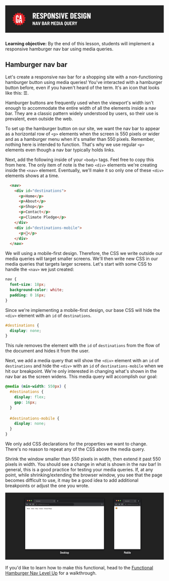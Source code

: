 # ![Responsive Design - Nav Bar Media Query](./assets/hero.png)

**Learning objective:** By the end of this lesson, students will implement a responsive hamburger nav bar using media queries.

## Hamburger nav bar

Let's create a responsive nav bar for a shopping site with a non-functioning hamburger button using media queries! You've interacted with a hamburger button before, even if you haven't heard of the term. It's an icon that looks like this: ☰.

Hamburger buttons are frequently used when the viewport's width isn't enough to accommodate the entire width of all the elements inside a nav bar. They are a classic pattern widely understood by users, so their use is prevalent, even outside the web.

To set up the hamburger button on our site, we want the nav bar to appear as a horizontal row of `<p>` elements when the screen is 550 pixels or wider and as a hamburger menu when it's smaller than 550 pixels. Remember, nothing here is intended to function. That's why we use regular `<p>` elements even though a nav bar typically holds links.

Next, add the following inside of your `<body>` tags. Feel free to copy this from here. The only item of note is the two `<div>` elements we're creating inside the `<nav>` element. Eventually, we'll make it so only one of these `<div>` elements shows at a time.

```html
  <nav>
    <div id="destinations">
      <p>Home</p>
      <p>About</p>
      <p>Shop</p>
      <p>Contact</p>
      <p>Climate Pledge</p>
    </div>
    <div id="destinations-mobile">
      <p>🍔</p>
    </div>
  </nav>
```

We will using a mobile-first design. Therefore, the CSS we write outside our media queries will target smaller screens. We'll then write new CSS in our media queries that targets larger screens. Let's start with some CSS to handle the `<nav>` we just created:

```css
nav {
  font-size: 18px;
  background-color: white;
  padding: 0 16px;
}
```

Since we're implementing a mobile-first design, our base CSS will hide the `<div>` element with an `id` of `destinations`.

```css
#destinations {
  display: none;
}
```

This rule removes the element with the `id` of `destinations` from the flow of the document and hides it from the user.

Next, we add a media query that will show the `<div>` element with an `id` of `destinations` and hide the `<div>` with an `id` of `destinations-mobile` when we hit our breakpoint. We're only interested in changing what's shown in the nav bar as the screen widens. This media query will accomplish our goal:

```css
@media (min-width: 550px) {
  #destinations {
    display: flex;
    gap: 16px;
  }

  #destinations-mobile {
    display: none;
  }
}
```

We only add CSS declarations for the properties we want to change. There's no reason to repeat any of the CSS above the media query.

Shrink the window smaller than 550 pixels in width, then extend it past 550 pixels in width. You should see a change in what is shown in the nav bar! In general, this is a good practice for testing your media queries. If, at any point, while shrinking/extending the browser window, you see that the page becomes difficult to use, it may be a good idea to add additional breakpoints or adjust the one you wrote.

![Result](./assets/result.png)

If you'd like to learn how to make this functional, head to the [Functional Hamburger Nav Level Up](../level-up/functional-hamburger-nav.md) for a walkthrough.
